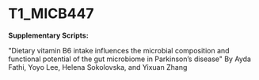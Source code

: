 # T1_MICB447

**Supplementary Scripts:**

"Dietary vitamin B6 intake influences the microbial composition and functional potential of the gut microbiome in Parkinson’s disease"
By Ayda Fathi, Yoyo Lee, Helena Sokolovska, and Yixuan Zhang
